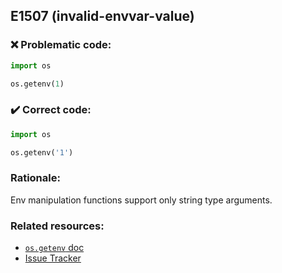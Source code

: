 ## E1507 (invalid-envvar-value)

### :x: Problematic code:

```python
import os

os.getenv(1)
```

### :heavy_check_mark: Correct code:

```python
import os

os.getenv('1')
```

### Rationale:

Env manipulation functions support only string type arguments.

### Related resources:

- [`os.getenv` doc](https://docs.python.org/3/library/os.html#os.getenv)
- [Issue Tracker](https://github.com/PyCQA/pylint/issues?q=is%3Aissue+%22invalid-envvar-value%22+OR+%22E1507%22)
